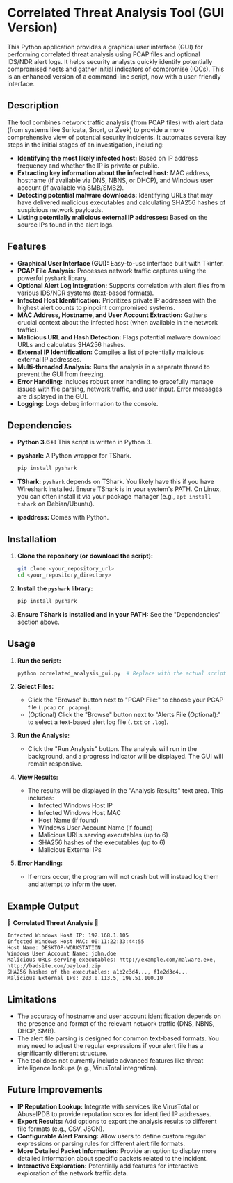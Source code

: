 # Correlated Threat Analysis Tool (GUI Version)

This Python application provides a graphical user interface (GUI) for performing correlated threat analysis using PCAP files and optional IDS/NDR alert logs. It helps security analysts quickly identify potentially compromised hosts and gather initial indicators of compromise (IOCs). This is an enhanced version of a command-line script, now with a user-friendly interface.

## Description

The tool combines network traffic analysis (from PCAP files) with alert data (from systems like Suricata, Snort, or Zeek) to provide a more comprehensive view of potential security incidents. It automates several key steps in the initial stages of an investigation, including:

- **Identifying the most likely infected host:** Based on IP address frequency and whether the IP is private or public.
- **Extracting key information about the infected host:** MAC address, hostname (if available via DNS, NBNS, or DHCP), and Windows user account (if available via SMB/SMB2).
- **Detecting potential malware downloads:** Identifying URLs that may have delivered malicious executables and calculating SHA256 hashes of suspicious network payloads.
- **Listing potentially malicious external IP addresses:** Based on the source IPs found in the alert logs.

## Features

- **Graphical User Interface (GUI):** Easy-to-use interface built with Tkinter.
- **PCAP File Analysis:** Processes network traffic captures using the powerful `pyshark` library.
- **Optional Alert Log Integration:** Supports correlation with alert files from various IDS/NDR systems (text-based formats).
- **Infected Host Identification:** Prioritizes private IP addresses with the highest alert counts to pinpoint compromised systems.
- **MAC Address, Hostname, and User Account Extraction:** Gathers crucial context about the infected host (when available in the network traffic).
- **Malicious URL and Hash Detection:** Flags potential malware download URLs and calculates SHA256 hashes.
- **External IP Identification:** Compiles a list of potentially malicious external IP addresses.
- **Multi-threaded Analysis:** Runs the analysis in a separate thread to prevent the GUI from freezing.
- **Error Handling:** Includes robust error handling to gracefully manage issues with file parsing, network traffic, and user input. Error messages are displayed in the GUI.
- **Logging:** Logs debug information to the console.

## Dependencies

- **Python 3.6+:** This script is written in Python 3.
- **pyshark:** A Python wrapper for TShark.
  
  ```bash
  pip install pyshark
  ```
  
- **TShark:** `pyshark` depends on TShark. You likely have this if you have Wireshark installed. Ensure TShark is in your system's PATH. On Linux, you can often install it via your package manager (e.g., `apt install tshark` on Debian/Ubuntu).
- **ipaddress:** Comes with Python.

## Installation

1. **Clone the repository (or download the script):**

    ```bash
    git clone <your_repository_url>
    cd <your_repository_directory>
    ```

2. **Install the `pyshark` library:**

    ```bash
    pip install pyshark
    ```

3. **Ensure TShark is installed and in your PATH:** See the "Dependencies" section above.

## Usage

1. **Run the script:**

    ```bash
    python correlated_analysis_gui.py  # Replace with the actual script name
    ```

2. **Select Files:**
    - Click the "Browse" button next to "PCAP File:" to choose your PCAP file (`.pcap` or `.pcapng`).
    - (Optional) Click the "Browse" button next to "Alerts File (Optional):" to select a text-based alert log file (`.txt` or `.log`).

3. **Run the Analysis:**
    - Click the "Run Analysis" button. The analysis will run in the background, and a progress indicator will be displayed. The GUI will remain responsive.

4. **View Results:**
    - The results will be displayed in the "Analysis Results" text area. This includes:
      - Infected Windows Host IP
      - Infected Windows Host MAC
      - Host Name (if found)
      - Windows User Account Name (if found)
      - Malicious URLs serving executables (up to 6)
      - SHA256 hashes of the executables (up to 6)
      - Malicious External IPs

5. **Error Handling:**
    - If errors occur, the program will not crash but will instead log them and attempt to inform the user.

## Example Output

🚨 **Correlated Threat Analysis** 🚨

```
Infected Windows Host IP: 192.168.1.105
Infected Windows Host MAC: 00:11:22:33:44:55
Host Name: DESKTOP-WORKSTATION
Windows User Account Name: john.doe
Malicious URLs serving executables: http://example.com/malware.exe, http://badsite.com/payload.zip
SHA256 hashes of the executables: a1b2c3d4..., f1e2d3c4...
Malicious External IPs: 203.0.113.5, 198.51.100.10
```

## Limitations

- The accuracy of hostname and user account identification depends on the presence and format of the relevant network traffic (DNS, NBNS, DHCP, SMB).
- The alert file parsing is designed for common text-based formats. You may need to adjust the regular expressions if your alert file has a significantly different structure.
- The tool does not currently include advanced features like threat intelligence lookups (e.g., VirusTotal integration).

## Future Improvements

- **IP Reputation Lookup:** Integrate with services like VirusTotal or AbuseIPDB to provide reputation scores for identified IP addresses.
- **Export Results:** Add options to export the analysis results to different file formats (e.g., CSV, JSON).
- **Configurable Alert Parsing:** Allow users to define custom regular expressions or parsing rules for different alert file formats.
- **More Detailed Packet Information:** Provide an option to display more detailed information about specific packets related to the incident.
- **Interactive Exploration:** Potentially add features for interactive exploration of the network traffic data.

